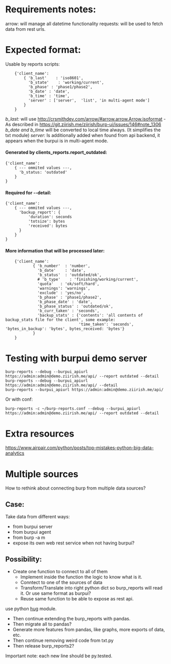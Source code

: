 Requirements notes:
==================
arrow: will manage all datetime functionality
requests: will be used to fetch data from rest urls.


Expected format:
==============

Usable by reports scripts:

        {'client_name':
            { 'b_last'    : 'iso8601',
              'b_state'    : 'working/current',
              'b_phase' : 'phase1/phase2',
              'b_date' : 'date',
              'b_time' : 'time',
              'server' : ['server',  'list', 'in multi-agent mode']
            }
        }

*b_last:* will use http://crsmithdev.com/arrow/#arrow.arrow.Arrow.isoformat - As described in https://git.ziirish.me/ziirish/burp-ui/issues/146#note_1306
*b_date and b_time* will be converted to local time always. (It simplifies the txt module)
*server:* Is additionally added when found from api backend, it appears when the burpui is in multi-agent mode.

#### Generated by clients_reports.report_outdated:

    {'client_name':
        { --- ommited values ---,
          'b_status: 'outdated'
        }
    }

#### Required for --detail:

    {'client_name':
        { --- ommited values ---,
          'backup_report': {
              'duration': seconds
              'totsize': bytes
              'received': bytes
          }
        }
    }

#### More information that will be processed later:

```
    {'client_name':
            { 'b_number'  : 'number',
              'b_date'    : 'date',
              'b_status'  : 'outdated/ok',
              # 'b_type'    : 'finishing/working/current',
              'quota'   : 'ok/soft/hard',
              'warnings': 'warnings',
              'exclude' : 'yes/no',
              'b_phase' : 'phase1/phase2',
              'b_phase_date' : 'date',
              'b_phase_status' : 'outdated/ok',
              'b_curr_taken' : 'seconds',
              'backup_stats' : {'contents': 'all contents of backup_stats file for the client', some example:
                                'time_taken': 'seconds', 'bytes_in_backup': 'bytes', bytes_received: 'bytes'}
            }
    }
```

Testing with burpui demo server
==============================

    burp-reports --debug --burpui_apiurl https://admin:admin@demo.ziirish.me/api/ --report outdated --detail
    burp-reports --debug --burpui_apiurl https://admin:admin@demo.ziirish.me/api/ --detail
    burp-reports --burpui_apiurl https://admin:admin@demo.ziirish.me/api/

Or with conf:

    burp-reports -c ~/burp-reports.conf --debug --burpui_apiurl https://admin:admin@demo.ziirish.me/api/ --report outdated --detail


Extra resources
===============

https://www.airpair.com/python/posts/top-mistakes-python-big-data-analytics


Multiple sources
================

How to rethink about connecting burp from multiple data sources? 

Case:
-----

Take data from different ways: 

* from burpui server
* from burpui agent
* from burp -a m
* expose its own web rest service when not having burpui? 

Possibility:
------------

* Create one function to connect to all of them
  * Implement inside the function the logic to know what is it. 
  * Conntect to one of the sources of data
  * Transform/Translate into right python dict so burp_reports will read it. Or use same format as burpui?
  * Reuse same function to be able to expose as rest api. 

use python [hug](http://www.hug.rest/) module. 

* Then continue extending the burp_reports with pandas.  
* Then migrate all to pandas?   
* Generate more features from pandas, like graphs, more exports of data, etc.   
* Then continue removing weird code from txt.py  
* Then release burp_reports2?

 Important note: each new line should be py.tested.
